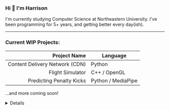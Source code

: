 ### Hi 👋 I'm Harrison

I'm currently studying Computer Science at Northeastern University. I've been programming for 5+ years, and getting better every day(ish).

---

### Current WIP Projects:
| Project Name | Language |
|---:|---|
| Content Delivery Network (CDN) | Python |
| Flight Simulator | C++ / OpenGL |
| Predicting Penalty Kicks | Python / MediaPipe |

...and more coming soon!

<details>
---
> To be or not to be.

— Shakespeare

> To do is to be.

— Nietzsche

> To be is to do.

— Sartre

> Do be do be do.

— Sinatra
</details>
<!--
**harrison-e/harrison-e** is a ✨ _special_ ✨ repository because its `README.md` (this file) appears on your GitHub profile.

Here are some ideas to get you started:

- 🔭 I’m currently working on ...
- 🌱 I’m currently learning ...
- 👯 I’m looking to collaborate on ...
- 🤔 I’m looking for help with ...
- 💬 Ask me about ...
- 📫 How to reach me: ...
- 😄 Pronouns: ...
- ⚡ Fun fact: ...
-->
